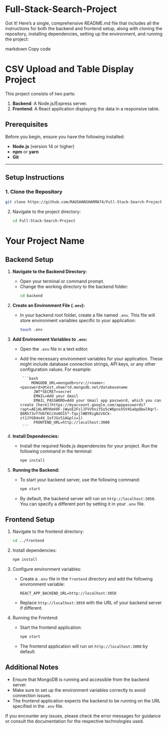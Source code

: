 # Full-Stack-Search-Project

Got it! Here’s a single, comprehensive README.md file that includes all the instructions for both the backend and frontend setup, along with cloning the repository, installing dependencies, setting up the environment, and running the project:

markdown
Copy code

# CSV Upload and Table Display Project

This project consists of two parts:

1. **Backend**: A Node.js/Express server.
2. **Frontend**: A React application displaying the data in a responsive table.

## Prerequisites

Before you begin, ensure you have the following installed:

- **Node.js** (version 14 or higher)
- **npm** or **yarn**
- **Git**

---

## Setup Instructions

### 1. Clone the Repository

```bash
git clone https://github.com/RAUSHANSHARMA74/Full-Stack-Search-Project.git
```

2. Navigate to the project directory:

   ```bash
   cd Full-Stack-Search-Project
   ```

# Your Project Name

## Backend Setup

1.  **Navigate to the Backend Directory:**

    - Open your terminal or command prompt.
    - Change the working directory to the backend folder:
      ```bash
      cd backend
      ```

2.  **Create an Environment File (`.env`):**

    - In your backend root folder, create a file named `.env`. This file will store environment variables specific to your application:
      ```bash
      touch .env
      ```

3.  **Add Environment Variables to `.env`:**

    - Open the `.env` file in a text editor.
    - Add the necessary environment variables for your application. These might include database connection strings, API keys, or any other configuration values. For example:

           ```bash
               MONGODB_URL=mongodb+srv://<name>:<password>@test.xhwertd.mongodb.net/databasename
                JWT*SECRET=secret
                EMAIL=Add your Gmail
                EMAIL_PASSWORD=Add your Gmail app password, which you can create [here](https://myaccount.google.com/apppasswords?rapt=AEjHL4MYKmV0F-jWyoE2FslJFVVhniY5o5cW8pnxXSV4SabpQbwlRqrl-Q6Rh73vY7U6fKCcVo0O15*-TqvjlWBYRigNJz6Ck-zt1JYG04o4X_IefJGs51A&pli=1)
                FRONTEND_URL=http://localhost:3000
           ```

4.  **Install Dependencies:**

    - Install the required Node.js dependencies for your project. Run the following command in the terminal:
      ```bash
      npm install
      ```

5.  **Running the Backend:**

    - To start your backend server, use the following command:
      ```bash
      npm start
      ```
    - By default, the backend server will run on `http://localhost:3050`. You can specify a different port by setting it in your `.env` file.

## Frontend Setup

1. Navigate to the frontend directory:

   ```bash
   cd ../frontend
   ```

2. Install dependencies:

   ```bash
   npm install
   ```

3. Configure environment variables:

   - Create a `.env` file in the `frontend` directory and add the following environment variable:

     ```env
     REACT_APP_BACKEND_URL=http://localhost:3050
     ```

   - Replace `http://localhost:3050` with the URL of your backend server if different.

4. Running the Frontend:

   - Start the frontend application:

     ```bash
     npm start
     ```

   - The frontend application will run on `http://localhost:3000` by default.

## Additional Notes

- Ensure that MongoDB is running and accessible from the backend server.
- Make sure to set up the environment variables correctly to avoid connection issues.
- The frontend application expects the backend to be running on the URL specified in the `.env` file.

If you encounter any issues, please check the error messages for guidance or consult the documentation for the respective technologies used.
